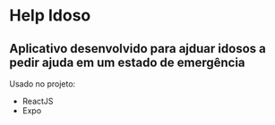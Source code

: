 <h1>Help Idoso</h1>
<h2>Aplicativo desenvolvido para ajduar idosos a pedir ajuda em um estado de emergência</h2>

<p>Usado no projeto:</p>
<ul>
  <li>ReactJS</li>
  <li>Expo</li>
</ul>
